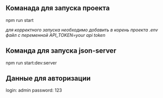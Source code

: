 ## Команада для запуска проекта

npm run start

*для корректного запуска необходимо добавить в корень проекта .env файл с переменной API_TOKEN=your api token*

## Команда для запуска json-server

npm run start:dev:server

## Данные для авторизации

login: admin
password: 123
